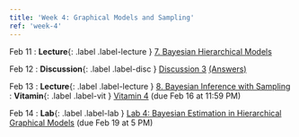 ```yaml
---
title: 'Week 4: Graphical Models and Sampling'
ref: 'week-4'
---
```


Feb 11
: **Lecture**{: .label .label-lecture } [7. Bayesian Hierarchical Models](lecture/lec07)

Feb 12
: **Discussion**{: .label .label-disc } [Discussion 3](https://drive.google.com/file/d/1TQH_-73T629JAvzmRNdaVd2R8PdjjW6w/view?usp=sharing) [(Answers)](https://drive.google.com/file/d/1_skRHaLcIM8YEy5AX0n9a-8nxfvi8PCV/view?usp=sharing)

Feb 13
: **Lecture**{: .label .label-lecture } [8. Bayesian Inference with Sampling](lecture/lec08)
: **Vitamin**{: .label .label-vit } [Vitamin 4](https://www.gradescope.com/courses/959999/assignments/5731929) (due Feb 16 at 11:59 PM)

Feb 14
: **Lab**{: .label .label-lab } [Lab 4: Bayesian Estimation in Hierarchical Graphical Models](https://data102.datahub.berkeley.edu/hub/user-redirect/git-pull?repo=https%3A%2F%2Fgithub.com%2Fds-102%2Fsp25-materials&urlpath=lab%2Ftree%2Fsp25-materials%2Flab%2Flab04%2Flab04.ipynb&branch=main) (due Feb 19 at 5 PM)
